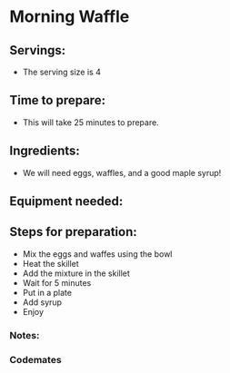 # Morning Waffle

## Servings: 
- The serving size is 4
## Time to prepare: 
- This will take 25 minutes to prepare.
## Ingredients:
- We will need eggs, waffles, and a good maple syrup!

## Equipment needed:


## Steps for preparation:
- Mix the eggs and waffes using the bowl
- Heat the skillet
- Add the mixture in the skillet
- Wait for 5 minutes
- Put in a plate
- Add syrup
- Enjoy


### Notes:



### Codemates #
